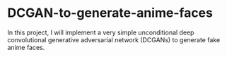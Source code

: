 # DCGAN-to-generate-anime-faces
In this project, I will implement a very simple unconditional deep convolutional generative adversarial network (DCGANs) to generate fake anime faces.
